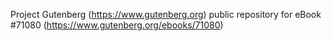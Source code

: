 Project Gutenberg (https://www.gutenberg.org) public repository for
eBook #71080 (https://www.gutenberg.org/ebooks/71080)
